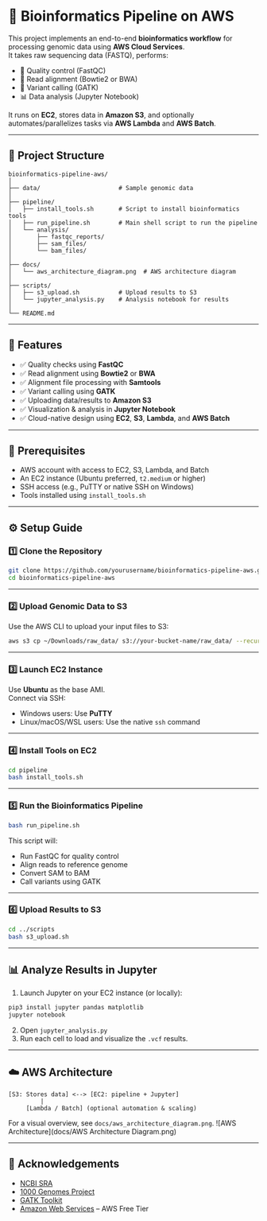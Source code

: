 
# 🧬 Bioinformatics Pipeline on AWS

This project implements an end-to-end **bioinformatics workflow** for processing genomic data using **AWS Cloud Services**.  
It takes raw sequencing data (FASTQ), performs:

- 🧪 Quality control (FastQC)  
- 🎯 Read alignment (Bowtie2 or BWA)  
- 🧬 Variant calling (GATK)  
- 📊 Data analysis (Jupyter Notebook)

It runs on **EC2**, stores data in **Amazon S3**, and optionally automates/parallelizes tasks via **AWS Lambda** and **AWS Batch**.

---

## 📁 Project Structure

```
bioinformatics-pipeline-aws/
│
├── data/                      # Sample genomic data
│
├── pipeline/
│   ├── install_tools.sh       # Script to install bioinformatics tools
│   ├── run_pipeline.sh        # Main shell script to run the pipeline
│   └── analysis/
│       ├── fastqc_reports/
│       ├── sam_files/
│       └── bam_files/
│
├── docs/
│   └── aws_architecture_diagram.png  # AWS architecture diagram
│
├── scripts/
│   ├── s3_upload.sh           # Upload results to S3
│   └── jupyter_analysis.py    # Analysis notebook for results
│
└── README.md
```

---

## 🚀 Features

- ✅ Quality checks using **FastQC**  
- ✅ Read alignment using **Bowtie2** or **BWA**  
- ✅ Alignment file processing with **Samtools**  
- ✅ Variant calling using **GATK**  
- ✅ Uploading data/results to **Amazon S3**  
- ✅ Visualization & analysis in **Jupyter Notebook**  
- ✅ Cloud-native design using **EC2**, **S3**, **Lambda**, and **AWS Batch**

---

## 🔧 Prerequisites

- AWS account with access to EC2, S3, Lambda, and Batch  
- An EC2 instance (Ubuntu preferred, `t2.medium` or higher)  
- SSH access (e.g., PuTTY or native SSH on Windows)  
- Tools installed using `install_tools.sh`  

---

## ⚙️ Setup Guide

### 1️⃣ Clone the Repository

```bash
git clone https://github.com/yourusername/bioinformatics-pipeline-aws.git
cd bioinformatics-pipeline-aws
```

---

### 2️⃣ Upload Genomic Data to S3

Use the AWS CLI to upload your input files to S3:

```bash
aws s3 cp ~/Downloads/raw_data/ s3://your-bucket-name/raw_data/ --recursive
```

---

### 3️⃣ Launch EC2 Instance

Use **Ubuntu** as the base AMI.  
Connect via SSH:

- Windows users: Use **PuTTY**
- Linux/macOS/WSL users: Use the native `ssh` command

---

### 4️⃣ Install Tools on EC2

```bash
cd pipeline
bash install_tools.sh
```

---

### 5️⃣ Run the Bioinformatics Pipeline

```bash
bash run_pipeline.sh
```

This script will:

- Run FastQC for quality control  
- Align reads to reference genome  
- Convert SAM to BAM  
- Call variants using GATK  

---

### 6️⃣ Upload Results to S3

```bash
cd ../scripts
bash s3_upload.sh
```

---

## 📊 Analyze Results in Jupyter

1. Launch Jupyter on your EC2 instance (or locally):

```bash
pip3 install jupyter pandas matplotlib
jupyter notebook
```

2. Open `jupyter_analysis.py`  
3. Run each cell to load and visualize the `.vcf` results.

---

## ☁️ AWS Architecture

```
[S3: Stores data] <--> [EC2: pipeline + Jupyter]
         |
     [Lambda / Batch] (optional automation & scaling)
```

For a visual overview, see `docs/aws_architecture_diagram.png`.
![AWS Architecture](docs/AWS Architecture Diagram.png)

---

## 🙌 Acknowledgements

- [NCBI SRA](https://www.ncbi.nlm.nih.gov/sra)  
- [1000 Genomes Project](https://www.internationalgenome.org/)  
- [GATK Toolkit](https://gatk.broadinstitute.org/)  
- [Amazon Web Services](https://aws.amazon.com/free) – AWS Free Tier  
